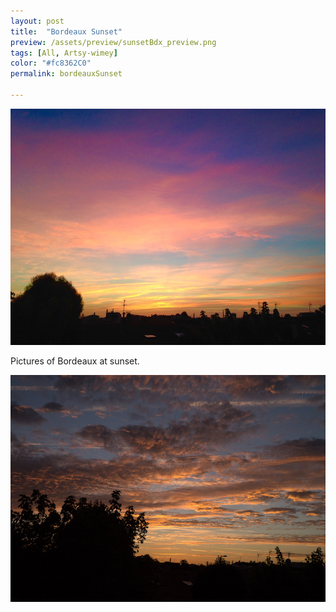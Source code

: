 ```yaml
---
layout: post
title:  "Bordeaux Sunset"
preview: /assets/preview/sunsetBdx_preview.png
tags: [All, Artsy-wimey]
color: "#fc8362C0"
permalink: bordeauxSunset

---
```


<p align="center">
  <img src="/assets/bordeaux-sunset-2.jpg"/>
</p>

Pictures of Bordeaux at sunset.

<p align="center">
    <img src="/assets/bordeaux_sunset.jpg"/>
</p>


